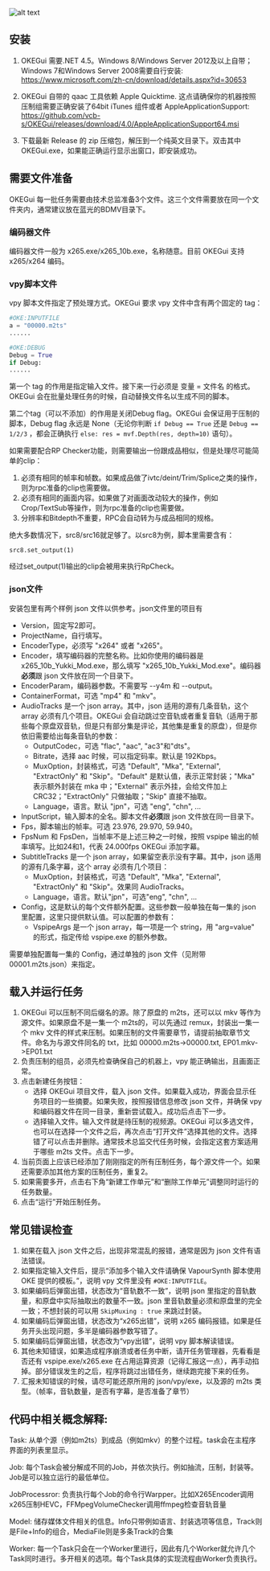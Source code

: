 ![alt text](http://www.ajivin.com/images/spsimpleportfolio/site-clearing/portfolio6_600x400.jpg)

## 安装

1. OKEGui 需要.NET 4.5。Windows 8/Windows Server 2012及以上自带；Windows 7和Windows Server 2008需要自行安装: https://www.microsoft.com/zh-cn/download/details.aspx?id=30653

2. OKEGui 自带的 qaac 工具依赖 Apple Quicktime. 这点请确保你的机器按照压制组需要正确安装了64bit iTunes 组件或者 AppleApplicationSupport: https://github.com/vcb-s/OKEGui/releases/download/4.0/AppleApplicationSupport64.msi

3. 下载最新 Release 的 zip 压缩包，解压到一个纯英文目录下。双击其中 OKEGui.exe，如果能正确运行显示出窗口，即安装成功。

## 需要文件准备

OKEGui 每一批任务需要由技术总监准备3个文件。这三个文件需要放在同一个文件夹内，通常建议放在蓝光的BDMV目录下。

### 编码器文件
编码器文件一般为 x265.exe/x265_10b.exe，名称随意。目前 OKEGui 支持 x265/x264 编码。

### vpy脚本文件
vpy 脚本文件指定了预处理方式。OKEGui 要求 vpy 文件中含有两个固定的 tag：

```python
#OKE:INPUTFILE
a = "00000.m2ts"
......
```

```python
#OKE:DEBUG
Debug = True
if Debug:
......
```

第一个 tag 的作用是指定输入文件。接下来一行必须是 变量 = 文件名 的格式。OKEGui 会在批量处理任务的时候，自动替换文件名以生成不同的脚本。

第二个tag（可以不添加）的作用是关闭Debug flag。OKEGui 会保证用于压制的脚本，Debug flag 永远是 None（无论你判断 `if Debug == True` 还是 `Debug == 1/2/3` ，都会正确执行 `else: res = mvf.Depth(res, depth=10)` 语句）。

如果需要配合RP Checker功能，则需要输出一份跟成品相似，但是处理尽可能简单的clip：

1. 必须有相同的帧率和帧数。如果成品做了ivtc/deint/Trim/Splice之类的操作，则为rpc准备的clip也需要做。
2. 必须有相同的画面内容。如果做了对画面改动较大的操作，例如Crop/TextSub等操作，则为rpc准备的clip也需要做。
3. 分辨率和Bitdepth不重要，RPC会自动转为与成品相同的规格。

绝大多数情况下，src8/src16就足够了。以src8为例，脚本里需要含有：

`src8.set_output(1)`

经过set_output(1)输出的clip会被用来执行RpCheck。

### json文件
安装包里有两个样例 json 文件以供参考。json文件里的项目有

- Version，固定写2即可。
- ProjectName，自行填写。
- EncoderType，必须写 "x264" 或者 "x265"。
- Encoder，填写编码器的完整名称。比如你使用的编码器是 x265_10b_Yukki_Mod.exe，那么填写 "x265_10b_Yukki_Mod.exe"。编码器**必须**跟 json 文件放在同一个目录下。
- EncoderParam，编码器参数。不需要写 --y4m 和 --output。
- ContainerFormat，可选 "mp4" 和 "mkv"。
- AudioTracks 是一个 json array。其中，json 适用的源有几条音轨，这个 array 必须有几个项目。OKEGui 会自动跳过空音轨或者重复音轨（适用于那些每个原盘双音轨，但是只有部分集是评论，其他集是重复的原盘），但是你依旧需要给出每条音轨的参数：
  - OutputCodec，可选 "flac", "aac", "ac3"和"dts"。
  - Bitrate，选择 aac 时候，可以指定码率。默认是 192Kbps。
  - MuxOption，封装格式，可选 "Default", "Mka", "External", "ExtractOnly" 和 "Skip"。"Default" 是默认值，表示正常封装；"Mka" 表示额外封装在 mka 中；"External" 表示外挂，会给文件加上 CRC32；"ExtractOnly" 只做抽取；"Skip" 直接不抽取。
  - Language，语言。默认 "jpn"，可选 "eng", "chn", ...
- InputScript，输入脚本的全名。脚本文件**必须**跟 json 文件放在同一目录下。
- Fps，脚本输出的帧率。可选 23.976, 29.970, 59.940。
- FpsNum 和 FpsDen，当帧率不是上述三种之一时候，按照 vspipe 输出的帧率填写。比如24和1，代表 24.000fps
OKEGui 添加字幕。
- SubtitleTracks 是一个 json array，如果留空表示没有字幕。其中，json 适用的源有几条字幕，这个 array 必须有几个项目：
  - MuxOption，封装格式，可选 "Default", "Mka", "External", "ExtractOnly" 和 "Skip"。效果同 AudioTracks。
  - Language，语言。默认"jpn"，可选"eng", "chn", ...
- Config，这是默认的每个文件额外配置。这些参数一般单独在每一集的 json 里配置，这里只提供默认值。可以配置的参数有：
  - VspipeArgs 是一个 json array，每一项是一个 string，用 "arg=value" 的形式，指定传给 vspipe.exe 的额外参数。

需要单独配置每一集的 Config，通过单独的 json 文件（见附带 00001.m2ts.json）来指定。

## 载入并运行任务

1. OKEGui 可以压制不同后缀名的源。除了原盘的 m2ts，还可以以 mkv 等作为源文件。如果原盘不是一集一个 m2ts的，可以先通过 remux，封装出一集一个 mkv 文件的样式来压制。如果压制的文件需要章节，请提前抽取章节文件。命名为与源文件同名的 txt，比如 00000.m2ts->00000.txt, EP01.mkv->EP01.txt
2. 负责压制的组员，必须先检查确保自己的机器上，vpy 能正确输出，且画面正常。
3. 点击新建任务按钮：
	- 选择 OKEGui 项目文件，载入 json 文件。如果载入成功，界面会显示任务项目的一些摘要。如果失败，按照报错信息修改 json 文件，并确保 vpy 和编码器文件在同一目录，重新尝试载入。成功后点击下一步。
	- 选择输入文件。输入文件就是待压制的视频源。OKEGui 可以多选文件，也可以在选择一个文件之后，再次点击“打开文件”选择其他的文件。选择错了可以点击并删除。通常技术总监交代任务时候，会指定这套方案适用于哪些 m2ts 文件。点击下一步。
4. 当前页面上应该已经添加了刚刚指定的所有压制任务，每个源文件一个。如果还需要添加其他方案的压制任务，重复2。
5. 如果需要多开，点击右下角“新建工作单元”和“删除工作单元”调整同时运行的任务数量。
6. 点击“运行”开始压制任务。

## 常见错误检查

1. 如果在载入 json 文件之后，出现非常混乱的报错，通常是因为 json 文件有语法错误。
2. 如果指定输入文件后，提示“添加多个输入文件请确保 VapourSynth 脚本使用 OKE 提供的模板。”，说明 vpy 文件里没有 `#OKE:INPUTFILE`。
3. 如果编码后弹窗出错，状态改为“音轨数不一致”，说明 json 里指定的音轨数量，和原盘中实际抽取出的数量不一致。json 里音轨数量必须和原盘里的完全一致；不想封装的可以用 `SkipMuxing : true` 来跳过封装。
4. 如果编码后弹窗出错，状态改为“x265出错”，说明 x265 编码报错。如果是任务开头出现问题，多半是编码器参数写错了。
5. 如果编码后弹窗出错，状态改为“vpy出错”，说明 vpy 脚本解读错误。
6. 其他未知错误，如果造成程序崩溃或者任务中断，请开任务管理器，先看看是否还有 vspipe.exe/x265.exe 在占用运算资源（记得汇报这一点），再手动掐掉。部分错误发生的之后，程序将跳过出错任务，继续跑完接下来的任务。
7. 汇报未知错误的时候，请尽可能还原所用的 json/vpy/exe，以及源的 m2ts 类型。（帧率，音轨数量，是否有字幕，是否准备了章节）

## 代码中相关概念解释:

Task: 从单个源（例如m2ts）到成品（例如mkv）的整个过程。task会在主程序界面的列表里显示。

Job: 每个Task会被分解成不同的Job，并依次执行。例如抽流，压制，封装等。Job是可以独立运行的最低单位。

JobProcessror: 负责执行每个Job的命令行Warpper。比如X265Encoder调用x265压制HEVC，FFMpegVolumeChecker调用ffmpeg检查音轨音量

Model: 储存媒体文件相关的信息。Info只带例如语言、封装选项等信息，Track则是File+Info的组合，MediaFile则是多条Track的合集

Worker: 每一个Task只会在一个Worker里进行，因此有几个Worker就允许几个Task同时进行。多开相关的选项。每个Task具体的实现流程由Worker负责执行。
